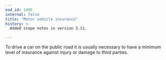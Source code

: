 ```yaml
---
esd_id: 1495
internal: false
title: "Motor vehicle insurance"
history: >-
  Added scope notes in version 3.11.

---
```


To drive a car on the public road it is usually necessary to have a minimum level of insurance against injury or damage to third parties.  

